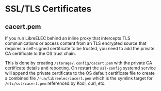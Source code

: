# SSL/TLS Certificates

## cacert.pem

If you run LibreELEC behind an inline proxy that intercepts TLS communications or access content from an TLS encrypted source that requires a self-signed certificate to be trusted, you need to add the private CA certificate to the OS trust chain.

This is done by creating `/storage/.config/cacert.pem` with the private CA certificate details and rebooting. On restart the `ssl-config` systemd service will append the private certificate to the OS default certificate file to create a combined file `/run/libreelec/cacert.pem` which is the symlink target for `/etc/ssl/cacert.pem` referenced by Kodi, curl, etc.
